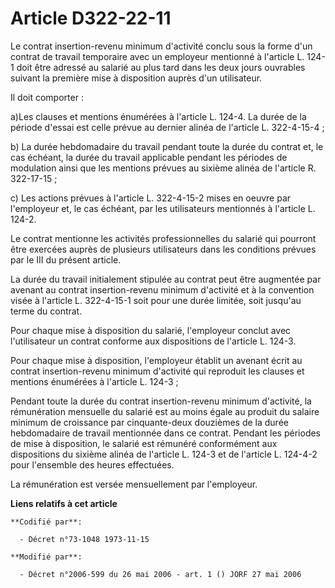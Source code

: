# Article D322-22-11

Le contrat insertion-revenu minimum d'activité conclu sous la forme d'un contrat de travail temporaire avec un employeur
mentionné à l'article L. 124-1 doit être adressé au salarié au plus tard dans les deux jours ouvrables suivant la première
mise à disposition auprès d'un utilisateur.

Il doit comporter :

a)Les clauses et mentions énumérées à l'article L. 124-4. La durée de la période d'essai est celle prévue au dernier alinéa
de l'article L. 322-4-15-4 ;

b) La durée hebdomadaire du travail pendant toute la durée du contrat et, le cas échéant, la durée du travail applicable
pendant les périodes de modulation ainsi que les mentions prévues au sixième alinéa de l'article R. 322-17-15 ;

c) Les actions prévues à l'article L. 322-4-15-2 mises en oeuvre par l'employeur et, le cas échéant, par les utilisateurs
mentionnés à l'article L. 124-2.

Le contrat mentionne les activités professionnelles du salarié qui pourront être exercées auprès de plusieurs utilisateurs
dans les conditions prévues par le III du présent article.

La durée du travail initialement stipulée au contrat peut être augmentée par avenant au contrat insertion-revenu minimum
d'activité et à la convention visée à l'article L. 322-4-15-1 soit pour une durée limitée, soit jusqu'au terme du contrat.

Pour chaque mise à disposition du salarié, l'employeur conclut avec l'utilisateur un contrat conforme aux dispositions de
l'article L. 124-3.

Pour chaque mise à disposition, l'employeur établit un avenant écrit au contrat insertion-revenu minimum d'activité qui
reproduit les clauses et mentions énumérées à l'article L. 124-3 ;

Pendant toute la durée du contrat insertion-revenu minimum d'activité, la rémunération mensuelle du salarié est au moins
égale au produit du salaire minimum de croissance par cinquante-deux douzièmes de la durée hebdomadaire de travail mentionnée
dans ce contrat. Pendant les périodes de mise à disposition, le salarié est rémunéré conformément aux dispositions du sixième
alinéa de l'article L. 124-3 et de l'article L. 124-4-2 pour l'ensemble des heures effectuées.

La rémunération est versée mensuellement par l'employeur.

**Liens relatifs à cet article**

	**Codifié par**:

	  - Décret n°73-1048 1973-11-15

	**Modifié par**:

	  - Décret n°2006-599 du 26 mai 2006 - art. 1 () JORF 27 mai 2006
